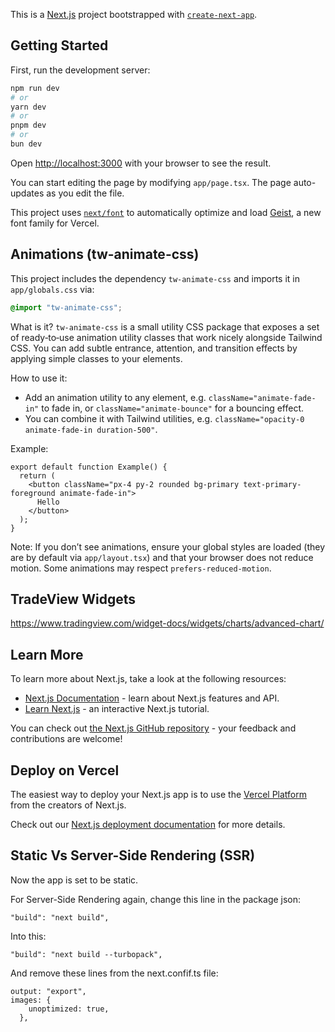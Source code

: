 This is a [Next.js](https://nextjs.org) project bootstrapped with [`create-next-app`](https://nextjs.org/docs/app/api-reference/cli/create-next-app).

## Getting Started

First, run the development server:

```bash
npm run dev
# or
yarn dev
# or
pnpm dev
# or
bun dev
```

Open [http://localhost:3000](http://localhost:3000) with your browser to see the result.

You can start editing the page by modifying `app/page.tsx`. The page auto-updates as you edit the file.

This project uses [`next/font`](https://nextjs.org/docs/app/building-your-application/optimizing/fonts) to automatically optimize and load [Geist](https://vercel.com/font), a new font family for Vercel.

## Animations (tw-animate-css)

This project includes the dependency `tw-animate-css` and imports it in `app/globals.css` via:

```css
@import "tw-animate-css";
```

What is it? `tw-animate-css` is a small utility CSS package that exposes a set of ready‑to‑use animation utility classes that work nicely alongside Tailwind CSS. You can add subtle entrance, attention, and transition effects by applying simple classes to your elements.

How to use it:

- Add an animation utility to any element, e.g. `className="animate-fade-in"` to fade in, or `className="animate-bounce"` for a bouncing effect.
- You can combine it with Tailwind utilities, e.g. `className="opacity-0 animate-fade-in duration-500"`.

Example:

```tsx
export default function Example() {
  return (
    <button className="px-4 py-2 rounded bg-primary text-primary-foreground animate-fade-in">
      Hello
    </button>
  );
}
```

Note: If you don’t see animations, ensure your global styles are loaded (they are by default via `app/layout.tsx`) and that your browser does not reduce motion. Some animations may respect `prefers-reduced-motion`.

## TradeView Widgets

https://www.tradingview.com/widget-docs/widgets/charts/advanced-chart/

## Learn More

To learn more about Next.js, take a look at the following resources:

- [Next.js Documentation](https://nextjs.org/docs) - learn about Next.js features and API.
- [Learn Next.js](https://nextjs.org/learn) - an interactive Next.js tutorial.

You can check out [the Next.js GitHub repository](https://github.com/vercel/next.js) - your feedback and contributions are welcome!

## Deploy on Vercel

The easiest way to deploy your Next.js app is to use the [Vercel Platform](https://vercel.com/new?utm_medium=default-template&filter=next.js&utm_source=create-next-app&utm_campaign=create-next-app-readme) from the creators of Next.js.

Check out our [Next.js deployment documentation](https://nextjs.org/docs/app/building-your-application/deploying) for more details.

## Static Vs Server-Side Rendering (SSR)

Now the app is set to be static.

For Server-Side Rendering again, change this line in the package json:

```
"build": "next build",
```

Into this:

```
"build": "next build --turbopack",
```

And remove these lines from the next.confif.ts file:

```
output: "export",
images: {
    unoptimized: true,
  },
```

